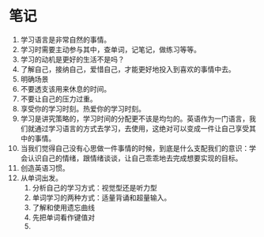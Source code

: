 # 笔记
1. 学习语言是非常自然的事情。
2. 学习时需要主动参与其中，查单词，记笔记，做练习等等。
3. 学习的动机是更好的生活不是吗？
4. 了解自己，接纳自己，爱惜自己，才能更好地投入到喜欢的事情中去。
5. 明确场景
6. 不要透支该用来休息的时间。
7. 不要让自己的压力过重。
8. 享受你的学习时刻。热爱你的学习时刻。
9. 学习是讲究策略的，学习时间的分配更不该是均匀的。英语作为一门语言，我们就通过学习语言的方式去学习，去使用，这绝对可以变成一件让自己享受其中的事情。
10. 当我们觉得自己没有心思做一件事情的时候，到底是什么支配我们的意识：学会认识自己的情绪，跟情绪谈谈，让自己乖乖地去完成想要实现的目标。
11. 创造英语习惯。
12. 从单词出发。
	1. 分析自己的学习方式：视觉型还是听力型
	2. 单词学习的两种方式：适量背诵和超量输入。
	3. 了解和使用遗忘曲线
	4. 先把单词看作键值对
	5. 